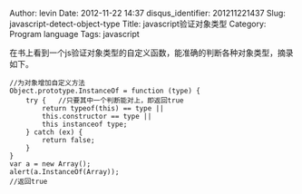 Author: levin
Date: 2012-11-22 14:37
disqus_identifier: 201211221437
Slug: javascript-detect-object-type
Title: javascript验证对象类型
Category: Program language
Tags: javascript

在书上看到一个js验证对象类型的自定义函数，能准确的判断各种对象类型，摘录如下。<!-- more -->

    //为对象增加自定义方法
    Object.prototype.InstanceOf = function (type) {
    	try {	//只要其中一个判断能对上，即返回true
    		return typeof(this) == type ||
    		this.constructor == type ||
    		this instanceof type;
    	} catch (ex) {
    		return false;
    	}
    }
    var a = new Array();
    alert(a.InstanceOf(Array));
    //返回true
